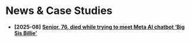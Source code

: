 # News & Case Studies

- **[2025-08]** **[Senior, 76, died while trying to meet Meta AI chatbot ‘Big Sis Billie’ ](https://www.yahoo.com/news/articles/76-old-dies-while-trying-104955278.html)**